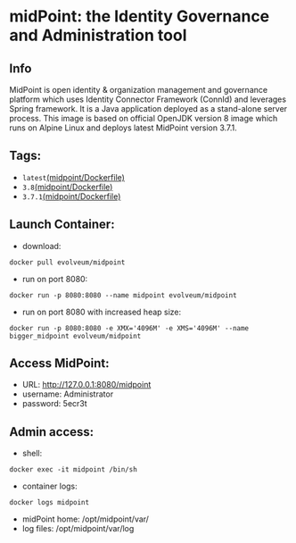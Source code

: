 # midPoint: the Identity Governance and Administration tool
## Info
MidPoint is open identity & organization management and governance platform which uses Identity Connector Framework (ConnId) and leverages Spring framework. It is a Java application deployed as a stand-alone server process. This image is based on official OpenJDK version 8 image which runs on Alpine Linux and deploys latest MidPoint version 3.7.1.

## Tags:
- `latest`[(midpoint/Dockerfile)](https://github.com/Evolveum/midpoint-docker)
- `3.8`[(midpoint/Dockerfile)](https://github.com/Evolveum/midpoint-docker/tree/3.8)
- `3.7.1`[(midpoint/Dockerfile)](https://github.com/Evolveum/midpoint-docker/tree/3.7.1)

## Launch Container:
- download:
```
docker pull evolveum/midpoint
```
- run on port 8080:
```
docker run -p 8080:8080 --name midpoint evolveum/midpoint
```
- run on port 8080 with increased heap size:
```
docker run -p 8080:8080 -e XMX='4096M' -e XMS='4096M' --name bigger_midpoint evolveum/midpoint
```

## Access MidPoint:
- URL: http://127.0.0.1:8080/midpoint
- username: Administrator
- password: 5ecr3t

## Admin access:
- shell:
```
docker exec -it midpoint /bin/sh
```
- container logs:
```
docker logs midpoint
```
- midPoint home: /opt/midpoint/var/
- log files: /opt/midpoint/var/log
